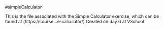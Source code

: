 #simpleCalculator

This is the file associated with the Simple Calculator exercise, which can be found at (https://course...e-calculator/)
Created on day 6 at VSchool